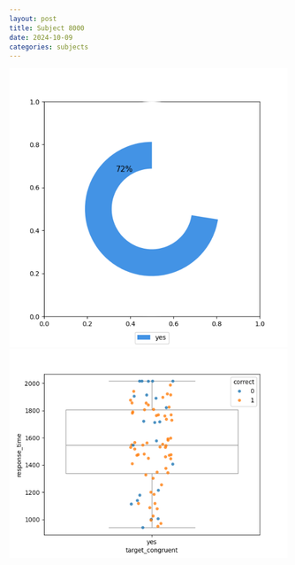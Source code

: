 ```yaml
---
layout: post
title: Subject 8000
date: 2024-10-09
categories: subjects
---
```


![](data/8000/run-8/8000_accuracy_target_congruence.png)
![](data/8000/run-8/8000_rt_congruence.png)
